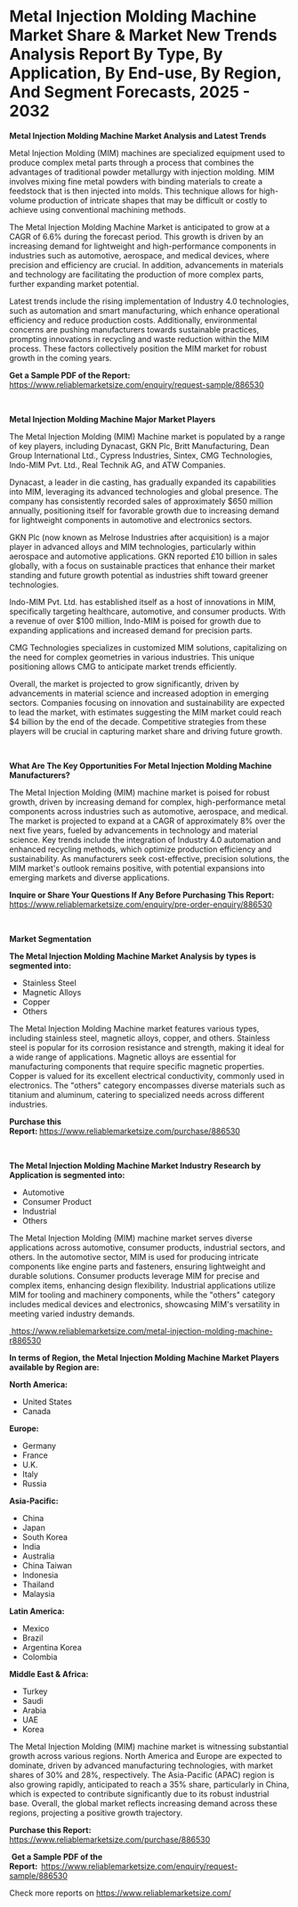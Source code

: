 <p><h1>Metal Injection Molding Machine Market Share & Market New Trends Analysis Report By Type, By Application, By End-use, By Region, And Segment Forecasts, 2025 - 2032</h1></p><p><strong>Metal Injection Molding Machine Market Analysis and Latest Trends</strong></p>
<p><p>Metal Injection Molding (MIM) machines are specialized equipment used to produce complex metal parts through a process that combines the advantages of traditional powder metallurgy with injection molding. MIM involves mixing fine metal powders with binding materials to create a feedstock that is then injected into molds. This technique allows for high-volume production of intricate shapes that may be difficult or costly to achieve using conventional machining methods.</p><p>The Metal Injection Molding Machine Market is anticipated to grow at a CAGR of 6.6% during the forecast period. This growth is driven by an increasing demand for lightweight and high-performance components in industries such as automotive, aerospace, and medical devices, where precision and efficiency are crucial. In addition, advancements in materials and technology are facilitating the production of more complex parts, further expanding market potential. </p><p>Latest trends include the rising implementation of Industry 4.0 technologies, such as automation and smart manufacturing, which enhance operational efficiency and reduce production costs. Additionally, environmental concerns are pushing manufacturers towards sustainable practices, prompting innovations in recycling and waste reduction within the MIM process. These factors collectively position the MIM market for robust growth in the coming years.</p></p>
<p><strong>Get a Sample PDF of the Report:&nbsp;</strong> <a href="https://www.reliablemarketsize.com/enquiry/request-sample/886530?utm_campaign=2482&utm_medium=2&utm_source=Github&utm_content=ia&utm_term=09042025&utm_id=metal-injection-molding-machine">https://www.reliablemarketsize.com/enquiry/request-sample/886530</a></p>
<p>&nbsp;</p>
<p><strong>Metal Injection Molding Machine Major Market Players</strong></p>
<p><p>The Metal Injection Molding (MIM) Machine market is populated by a range of key players, including Dynacast, GKN Plc, Britt Manufacturing, Dean Group International Ltd., Cypress Industries, Sintex, CMG Technologies, Indo-MIM Pvt. Ltd., Real Technik AG, and ATW Companies. </p><p>Dynacast, a leader in die casting, has gradually expanded its capabilities into MIM, leveraging its advanced technologies and global presence. The company has consistently recorded sales of approximately $650 million annually, positioning itself for favorable growth due to increasing demand for lightweight components in automotive and electronics sectors.</p><p>GKN Plc (now known as Melrose Industries after acquisition) is a major player in advanced alloys and MIM technologies, particularly within aerospace and automotive applications. GKN reported £10 billion in sales globally, with a focus on sustainable practices that enhance their market standing and future growth potential as industries shift toward greener technologies.</p><p>Indo-MIM Pvt. Ltd. has established itself as a host of innovations in MIM, specifically targeting healthcare, automotive, and consumer products. With a revenue of over $100 million, Indo-MIM is poised for growth due to expanding applications and increased demand for precision parts.</p><p>CMG Technologies specializes in customized MIM solutions, capitalizing on the need for complex geometries in various industries. This unique positioning allows CMG to anticipate market trends efficiently.</p><p>Overall, the market is projected to grow significantly, driven by advancements in material science and increased adoption in emerging sectors. Companies focusing on innovation and sustainability are expected to lead the market, with estimates suggesting the MIM market could reach $4 billion by the end of the decade. Competitive strategies from these players will be crucial in capturing market share and driving future growth.</p></p>
<p>&nbsp;</p>
<p><strong>What Are The Key Opportunities For Metal Injection Molding Machine Manufacturers?</strong></p>
<p><p>The Metal Injection Molding (MIM) machine market is poised for robust growth, driven by increasing demand for complex, high-performance metal components across industries such as automotive, aerospace, and medical. The market is projected to expand at a CAGR of approximately 8% over the next five years, fueled by advancements in technology and material science. Key trends include the integration of Industry 4.0 automation and enhanced recycling methods, which optimize production efficiency and sustainability. As manufacturers seek cost-effective, precision solutions, the MIM market's outlook remains positive, with potential expansions into emerging markets and diverse applications.</p></p>
<p><strong>Inquire or Share Your Questions If Any Before Purchasing This Report:</strong> <a href="https://www.reliablemarketsize.com/enquiry/pre-order-enquiry/886530?utm_campaign=2482&utm_medium=2&utm_source=Github&utm_content=ia&utm_term=09042025&utm_id=metal-injection-molding-machine">https://www.reliablemarketsize.com/enquiry/pre-order-enquiry/886530</a></p>
<p>&nbsp;</p>
<p><strong>Market Segmentation</strong></p>
<p><strong>The Metal Injection Molding Machine Market Analysis by types is segmented into:</strong></p>
<p><ul><li>Stainless Steel</li><li>Magnetic Alloys</li><li>Copper</li><li>Others</li></ul></p>
<p><p>The Metal Injection Molding Machine market features various types, including stainless steel, magnetic alloys, copper, and others. Stainless steel is popular for its corrosion resistance and strength, making it ideal for a wide range of applications. Magnetic alloys are essential for manufacturing components that require specific magnetic properties. Copper is valued for its excellent electrical conductivity, commonly used in electronics. The "others" category encompasses diverse materials such as titanium and aluminum, catering to specialized needs across different industries.</p></p>
<p><strong>Purchase this Report:&nbsp;</strong><a href="https://www.reliablemarketsize.com/purchase/886530?utm_campaign=2482&utm_medium=2&utm_source=Github&utm_content=ia&utm_term=09042025&utm_id=metal-injection-molding-machine">https://www.reliablemarketsize.com/purchase/886530</a></p>
<p>&nbsp;</p>
<p><strong>The Metal Injection Molding Machine Market Industry Research by Application is segmented into:</strong></p>
<p><ul><li>Automotive</li><li>Consumer Product</li><li>Industrial</li><li>Others</li></ul></p>
<p><p>The Metal Injection Molding (MIM) machine market serves diverse applications across automotive, consumer products, industrial sectors, and others. In the automotive sector, MIM is used for producing intricate components like engine parts and fasteners, ensuring lightweight and durable solutions. Consumer products leverage MIM for precise and complex items, enhancing design flexibility. Industrial applications utilize MIM for tooling and machinery components, while the "others" category includes medical devices and electronics, showcasing MIM's versatility in meeting varied industry demands.</p></p>
<p><a href="https://www.reliablemarketsize.com/metal-injection-molding-machine-r886530?utm_campaign=2482&utm_medium=2&utm_source=Github&utm_content=ia&utm_term=09042025&utm_id=metal-injection-molding-machine">&nbsp;https://www.reliablemarketsize.com/metal-injection-molding-machine-r886530</a></p>
<p><strong>In terms of Region, the Metal Injection Molding Machine Market Players available by Region are:</strong></p>
<p>
    <p> <strong> North America: </strong>
        <ul>
            <li>United States</li>
            <li>Canada</li>
        </ul>
        </p> 
    <p> <strong> Europe: </strong>
        <ul>
            <li>Germany</li>
            <li>France</li>
            <li>U.K.</li>
            <li>Italy</li>
            <li>Russia</li>
        </ul>
        </p> 
    <p> <strong> Asia-Pacific: </strong>
        <ul>
            <li>China</li>
            <li>Japan</li>
            <li>South Korea</li>
            <li>India</li>
            <li>Australia</li>
            <li>China Taiwan</li>
            <li>Indonesia</li>
            <li>Thailand</li>
            <li>Malaysia</li>
        </ul>
        </p> 
    <p> <strong> Latin America: </strong>
        <ul>
            <li>Mexico</li>
            <li>Brazil</li>
            <li>Argentina Korea</li>
            <li>Colombia</li>
        </ul>
        </p> 
    <p> <strong> Middle East & Africa: </strong>
        <ul>
            <li>Turkey</li>
            <li>Saudi</li>
            <li>Arabia</li>
            <li>UAE</li>
            <li>Korea</li>
        </ul>
    </p>
    </p>
<p><p>The Metal Injection Molding (MIM) machine market is witnessing substantial growth across various regions. North America and Europe are expected to dominate, driven by advanced manufacturing technologies, with market shares of 30% and 28%, respectively. The Asia-Pacific (APAC) region is also growing rapidly, anticipated to reach a 35% share, particularly in China, which is expected to contribute significantly due to its robust industrial base. Overall, the global market reflects increasing demand across these regions, projecting a positive growth trajectory.</p></p>
<p><strong>Purchase this Report: </strong><a href="https://www.reliablemarketsize.com/purchase/886530?utm_campaign=2482&utm_medium=2&utm_source=Github&utm_content=ia&utm_term=09042025&utm_id=metal-injection-molding-machine">https://www.reliablemarketsize.com/purchase/886530</a></p>
<p>&nbsp;<strong>Get a Sample PDF of the Report:&nbsp;&nbsp;</strong><a href="https://www.reliablemarketsize.com/enquiry/request-sample/886530?utm_campaign=2482&utm_medium=2&utm_source=Github&utm_content=ia&utm_term=09042025&utm_id=metal-injection-molding-machine">https://www.reliablemarketsize.com/enquiry/request-sample/886530</a></p>
<p><strong></strong></p>
<p>Check more reports on <a href="https://www.reliablemarketsize.com/?utm_campaign=2482&utm_medium=2&utm_source=Github&utm_content=ia&utm_term=09042025&utm_id=metal-injection-molding-machine">https://www.reliablemarketsize.com/</a></p>